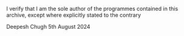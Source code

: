 I verify that I am the sole author of the programmes contained in this archive, except where explicitly stated to the contrary

Deepesh Chugh
5th August 2024